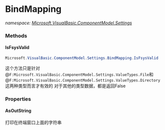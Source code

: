 ﻿# BindMapping
_namespace: [Microsoft.VisualBasic.ComponentModel.Settings](./index.md)_





### Methods

#### IsFsysValid
```csharp
Microsoft.VisualBasic.ComponentModel.Settings.BindMapping.IsFsysValid
```
这个方法只是针对@``F:Microsoft.VisualBasic.ComponentModel.Settings.ValueTypes.File``和@``F:Microsoft.VisualBasic.ComponentModel.Settings.ValueTypes.Directory``这两种类型而言才有效的
 对于其他的类型数据，都是返回False


### Properties

#### AsOutString
打印在终端窗口上面的字符串

